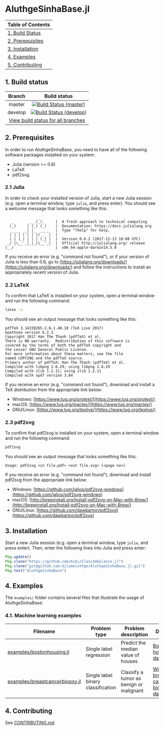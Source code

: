 # AluthgeSinhaBase.jl

<table>
    <thead>
        <tr>
            <th>Table of Contents</th>
        </tr>
    </thead>
    <tbody>
        <tr>
            <td align="left"><a href="#1-build-status">1. Build Status</a></td>
        </tr>
        <tr>
            <td align="left"><a href="#2-prerequisites">2. Prerequisites</a></td>
        </tr>
        <tr>
            <td align="left"><a href="#3-installation">3. Installation</a></td>
        </tr>
        <tr>
            <td align="left"><a href="#4-examples">4. Examples</a></td>
        </tr>
        <tr>
            <td align="left"><a href="#5-contributing">5. Contributing</a></td>
        </tr>
    </tbody>
</table>

## 1. Build status

<table>
    <thead>
        <tr>
            <th>Branch</th>
            <th>Build status</th>
        </tr>
    </thead>
    <tbody>
        <tr>
            <td align="center">master</td>
            <td align="center"><a href="https://travis-ci.com/dilumaluthge/AluthgeSinhaBase.jl/branches"><img alt="Build Status (master)" title="Build Status (master)" src="https://travis-ci.com/dilumaluthge/AluthgeSinhaBase.jl.svg?token=dMqeEKHqcnWSXz982pdf&branch=master"></a></td>
        </tr>
        <tr>
            <td align="center">develop</td>
            <td align="center"><a href="https://travis-ci.com/dilumaluthge/AluthgeSinhaBase.jl/branches"><img alt="Build Status (develop)" title="Build Status (develop)" src="https://travis-ci.com/dilumaluthge/AluthgeSinhaBase.jl.svg?token=dMqeEKHqcnWSXz982pdf&branch=develop"></a></td>
        </tr>
        <tr>
            <td align="center" colspan="2"><a href="https://travis-ci.com/dilumaluthge/AluthgeSinhaBase.jl/branches">View build status for all branches</a></td>
        </tr>
    <tbody>
</table>

## 2. Prerequisites

In order to run AluthgeSinhaBase, you need to have all of the following software packages installed on your system:
* Julia (version >= 0.6)
* LaTeX
* pdf2svg.

### 2.1 Julia

In order to check your installed version of Julia, start a new Julia session (e.g. open a terminal window, type ```julia```, and press enter). You should see a welcome message that looks something like this:
```
               _
   _       _ _(_)_     |  A fresh approach to technical computing
  (_)     | (_) (_)    |  Documentation: https://docs.julialang.org
   _ _   _| |_  __ _   |  Type "?help" for help.
  | | | | | | |/ _` |  |
  | | |_| | | | (_| |  |  Version 0.6.2 (2017-12-13 18:08 UTC)
 _/ |\__'_|_|_|\__'_|  |  Official http://julialang.org/ release
|__/                   |  x86_64-apple-darwin14.5.0
```
If you receive an error (e.g. "command not found"), or if your version of Julia is less than 0.6, go to [https://julialang.org/downloads/](https://julialang.org/downloads/) and follow the instructions to install an appropriately recent version of Julia.

### 2.2 LaTeX

To confirm that LaTeX is installed on your system, open a terminal window and run the following command:
```bash
latex -v
```

You should see an output message that looks something like this:
```
pdfTeX 3.14159265-2.6-1.40.18 (TeX Live 2017)
kpathsea version 6.2.3
Copyright 2017 Han The Thanh (pdfTeX) et al.
There is NO warranty.  Redistribution of this software is
covered by the terms of both the pdfTeX copyright and
the Lesser GNU General Public License.
For more information about these matters, see the file
named COPYING and the pdfTeX source.
Primary author of pdfTeX: Han The Thanh (pdfTeX) et al.
Compiled with libpng 1.6.29; using libpng 1.6.29
Compiled with zlib 1.2.11; using zlib 1.2.11
Compiled with xpdf version 3.04
```
If you receive an error (e.g. "command not found"), download and install a TeX distribution from the appropriate link below:
* Windows: [https://www.tug.org/protext/](https://www.tug.org/protext/)
* macOS: [https://www.tug.org/mactex/](https://www.tug.org/mactex/)
* GNU/Linux: [https://www.tug.org/texlive/](https://www.tug.org/texlive/)

### 2.3 pdf2svg

To confirm that pdf2svg is installed on your system, open a terminal window and run the following command:
```bash
pdf2svg
```

You should see an output message that looks something like this:
```
Usage: pdf2svg <in file.pdf> <out file.svg> [<page no>]
```
If you receive an error (e.g. "command not found"), download and install pdf2svg from the appropriate link below:
* Windows: [https://github.com/jalios/pdf2svg-windows](https://github.com/jalios/pdf2svg-windows)
* macOS: [http://brewinstall.org/Install-pdf2svg-on-Mac-with-Brew/](http://brewinstall.org/Install-pdf2svg-on-Mac-with-Brew/)
* GNU/Linux: [https://github.com/dawbarton/pdf2svg](https://github.com/dawbarton/pdf2svg)

## 3. Installation

Start a new Julia session (e.g. open a terminal window, type ```julia```, and press enter). Then, enter the following lines into Julia and press enter:
```julia
Pkg.update()
Pkg.clone("https://github.com/bcbi/ClassImbalance.jl")
Pkg.clone("git@github.com:dilumaluthge/AluthgeSinhaBase.jl.git")
Pkg.test("AluthgeSinhaBase")
```

## 4. Examples
The `examples/` folder contains several files that illustrate the usage of AluthgeSinhaBase:

### 4.1. Machine learning examples

<table>
    <thead>
        <tr>
            <th>Filename</th>
            <th>Problem type</th>
            <th>Problem description</th>
            <th>Dataset</th>
        </tr>
    </thead>
    <tbody>
        <tr>
            <td align="left"><a href="examples/bostonhousing.jl">examples/bostonhousing.jl</a></td>
            <td align="left">Single label regression</td>
            <td align="left">Predict the median value of houses</td>
            <td align="left"><a href="https://github.com/johnmyleswhite/RDatasets.jl/blob/master/doc/MASS/rst/Boston.rst">Boston housing dataset</a></td>
        </tr>
        <tr>
            <td align="left"><a href="examples/breastcancerbiopsy.jl">examples/breastcancerbiopsy.jl</a></td>
            <td align="left">Single label binary classification</td>
            <td align="left">Classify a tumor as benign or malignant</td>
            <td align="left"><a href="https://github.com/johnmyleswhite/RDatasets.jl/blob/master/doc/MASS/rst/biopsy.rst">Wisconsin breast cancer biopsy dataset</a></td>
        </tr>
    <tbody>
</table>

## 4. Contributing

See [CONTRIBUTING.md](CONTRIBUTING.md).
